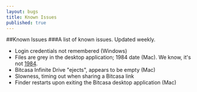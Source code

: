 ```yaml
---
layout: bugs
title: Known Issues
published: true
---
```


##Known Issues
###A list of known issues. Updated weekly.

* Login credentials not remembered (Windows)
* Files are grey in the desktop application; 1984 date (Mac). We know, it's not [1984](http://www.youtube.com/watch?v=KvkKX035484). 
* Bitcasa Infinite Drive "ejects", appears to be empty (Mac)
* Slowness, timing out when sharing a Bitcasa link
* Finder restarts upon exiting the Bitcasa desktop application (Mac)





